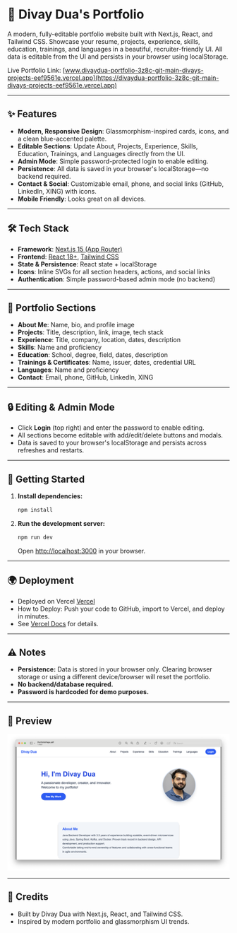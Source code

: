 # 🚀 Divay Dua's Portfolio

A modern, fully-editable portfolio website built with Next.js, React, and Tailwind CSS. Showcase your resume, projects, experience, skills, education, trainings, and languages in a beautiful, recruiter-friendly UI. All data is editable from the UI and persists in your browser using localStorage.

Live Portfolio Link: [www.divaydua-portfolio-3z8c-git-main-divays-projects-eef9561e.vercel.app](https://divaydua-portfolio-3z8c-git-main-divays-projects-eef9561e.vercel.app)

---

## ✨ Features
- **Modern, Responsive Design**: Glassmorphism-inspired cards, icons, and a clean blue-accented palette.
- **Editable Sections**: Update About, Projects, Experience, Skills, Education, Trainings, and Languages directly from the UI.
- **Admin Mode**: Simple password-protected login to enable editing.
- **Persistence**: All data is saved in your browser's localStorage—no backend required.
- **Contact & Social**: Customizable email, phone, and social links (GitHub, LinkedIn, XING) with icons.
- **Mobile Friendly**: Looks great on all devices.

---

## 🛠️ Tech Stack
- **Framework**: [Next.js 15 (App Router)](https://nextjs.org/)
- **Frontend**: [React 18+](https://react.dev/), [Tailwind CSS](https://tailwindcss.com/)
- **State & Persistence**: React state + localStorage
- **Icons**: Inline SVGs for all section headers, actions, and social links
- **Authentication**: Simple password-based admin mode (no backend)

---

## 📄 Portfolio Sections
- **About Me**: Name, bio, and profile image
- **Projects**: Title, description, link, image, tech stack
- **Experience**: Title, company, location, dates, description
- **Skills**: Name and proficiency
- **Education**: School, degree, field, dates, description
- **Trainings & Certificates**: Name, issuer, dates, credential URL
- **Languages**: Name and proficiency
- **Contact**: Email, phone, GitHub, LinkedIn, XING

---

## 🔒 Editing & Admin Mode
- Click **Login** (top right) and enter the password to enable editing.
- All sections become editable with add/edit/delete buttons and modals.
- Data is saved to your browser's localStorage and persists across refreshes and restarts.

---

## 🚀 Getting Started

1. **Install dependencies:**
   ```bash
   npm install
   ```
2. **Run the development server:**
   ```bash
   npm run dev
   ```
   Open [http://localhost:3000](http://localhost:3000) in your browser.

---

## 🌍 Deployment
- Deployed on Vercel [Vercel](https://vercel.com/)
- How to Deploy: Push your code to GitHub, import to Vercel, and deploy in minutes.
- See [Vercel Docs](https://vercel.com/docs) for details.

---

## ⚠️ Notes
- **Persistence:** Data is stored in your browser only. Clearing browser storage or using a different device/browser will reset the portfolio.
- **No backend/database required.**
- **Password is hardcoded for demo purposes.**

---

## 📸 Preview
![Portfolio Screenshot](public/portfolio-page.png)

---

## 🙏 Credits
- Built by Divay Dua with Next.js, React, and Tailwind CSS.
- Inspired by modern portfolio and glassmorphism UI trends.
